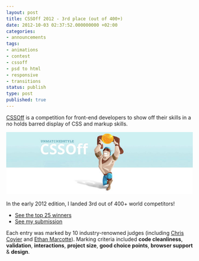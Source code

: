 ```yaml
---
layout: post
title: CSSOff 2012 - 3rd place (out of 400+)
date: 2012-10-03 02:37:52.000000000 +02:00
categories:
- announcements
tags:
- animations
- contest
- cssoff
- psd to html
- responsive
- transitions
status: publish
type: post
published: true
---
```

[CSSOff](http://www.unmatchedstyle.com/cssoff/) is a competition for front-end developers to show off their skills in a no holds barred display of CSS and markup skills.

![](/assets/cssoff-winner-3rd.jpg "cssoff-winner-3rd")

In the early 2012 edition, I landed 3rd out of 400+ world competitors!

*   [See the top 25 winners](http://www.unmatchedstyle.com/news/cssoff-winners-2012.php)
*   [See my submission](/projects/cssOff/)

Each entry was marked by 10 industry-renowned judges (including [Chris Coyier](http://chriscoyier.net/) and [Ethan Marcotte](http://ethanmarcotte.com/)). Marking criteria included **code cleanliness**, **validation**, **interactions**, **project size**, **good choice points**, **browser support** &amp; **design**.